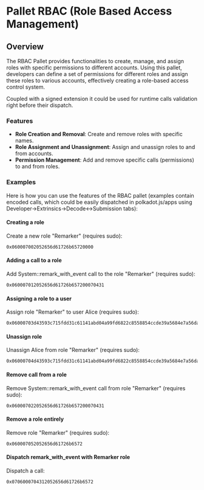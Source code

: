 # Pallet RBAC (Role Based Access Management)

## Overview

The RBAC Pallet provides functionalities to create, manage, and assign roles with specific permissions to different accounts. Using this pallet, developers can define a set of permissions for different roles and assign these roles to various accounts, effectively creating a role-based access control system.

Coupled with a signed extension it could be used for runtime calls validation right before their dispatch.

### Features

- **Role Creation and Removal**: Create and remove roles with specific names.
- **Role Assignment and Unassignment**: Assign and unassign roles to and from accounts.
- **Permission Management**: Add and remove specific calls (permissions) to and from roles.

### Examples

Here is how you can use the features of the RBAC pallet (examples contain encoded calls, which could be easily dispatched in polkadot.js/apps using Developer->Extrinsics->Decode<->Submission tabs):

#### Creating a role
Create a new role "Remarker" (requires sudo):
```
0x060007002052656d61726b65720000
```

#### Adding a call to a role
Add System::remark_with_event call to the role "Remarker" (requires sudo):
```
0x060007012052656d61726b657200070431
```

#### Assigning a role to a user
Assign role "Remarker" to user Alice (requires sudo):
```
0x06000703d43593c715fdd31c61141abd04a99fd6822c8558854ccde39a5684e7a56da27d2052656d61726b6572
```

#### Unassign role
Unassign Alice from role "Remarker" (requires sudo):
```
0x06000704d43593c715fdd31c61141abd04a99fd6822c8558854ccde39a5684e7a56da27d2052656d61726b6572
```

#### Remove call from a role
Remove System::remark_with_event call from role "Remarker" (requires sudo):
```
0x060007022052656d61726b657200070431
```

#### Remove a role entirely
Remove role "Remarker" (requires sudo):
```
0x060007052052656d61726b6572
```

#### Dispatch remark_with_event with Remarker role
Dispatch a call:
```
0x0706000704312052656d61726b6572
```
